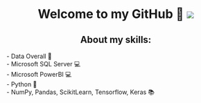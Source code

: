 <div align="center">
<h1 align="center">Welcome to my GitHub 👋
<img src="https://www.nextibs.com/wp-content/uploads/2021/12/seguridad-informatica-1024x439.jpeg">

## About my skills:
<div align="left">
- Data Overall 📝
  <div align="left">
- Microsoft SQL Server 💻
<div align="left">
- Microsoft PowerBI 💻
  <div align="left">
- Python 🐍
    <div align="left">
- NumPy, Pandas, ScikitLearn, Tensorflow, Keras 📚
<br>
